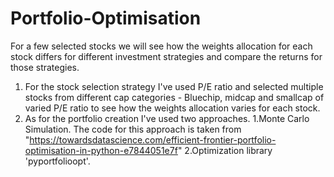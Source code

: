 # Portfolio-Optimisation
For a few selected stocks we will see how the weights allocation for each stock differs for different investment strategies and compare the returns for those strategies. 

1. For the stock selection strategy I've used P/E ratio and selected multiple stocks from different cap categories - Bluechip, midcap and smallcap of varied P/E ratio to see how the weights allocation varies for each stock. 
2. As for the portfolio creation I've used two approaches. 
  1.Monte Carlo Simulation.  The code for this approach is taken from "https://towardsdatascience.com/efficient-frontier-portfolio-optimisation-in-python-e7844051e7f"
  2.Optimization library 'pyportfolioopt'. 
